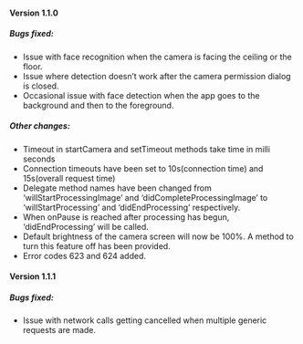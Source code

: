 #### Version 1.1.0

##### Bugs fixed: 
- Issue with face recognition when the camera is facing the ceiling or the floor.
- Issue where  detection doesn’t work after the camera permission dialog is closed.
- Occasional issue with face detection when the app goes to the background and then to the foreground.

##### Other changes:
- Timeout in startCamera and setTimeout methods take time in milli seconds
- Connection timeouts have been set to 10s(connection time) and 15s(overall request time)
- Delegate method names have been changed from ‘willStartProcessingImage’ and ‘didCompleteProcessingImage’ to ‘willStartProcessing’ and ‘didEndProcessing’ respectively.
- When onPause is reached after processing has begun, ‘didEndProcessing’ will be called.
- Default brightness of the camera screen will now be 100%. A method to turn this feature off has been provided.
- Error codes 623 and 624 added.


#### Version 1.1.1

##### Bugs fixed:
- Issue with network calls getting cancelled when multiple generic requests are made.
